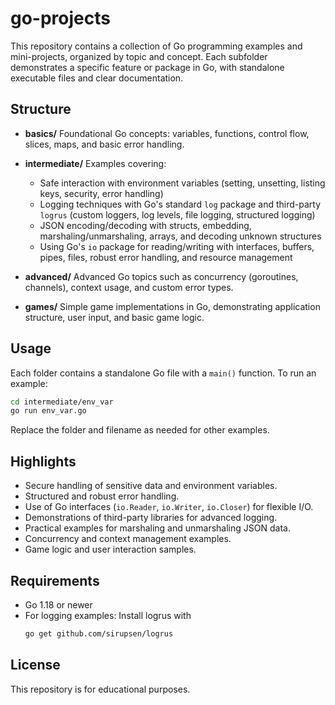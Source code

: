 # go-projects

This repository contains a collection of Go programming examples and mini-projects, organized by topic and concept. Each subfolder demonstrates a specific feature or package in Go, with standalone executable files and clear documentation.

## Structure

- **basics/**
  Foundational Go concepts: variables, functions, control flow, slices, maps, and basic error handling.

- **intermediate/**
  Examples covering:
  - Safe interaction with environment variables (setting, unsetting, listing keys, security, error handling)
  - Logging techniques with Go's standard `log` package and third-party `logrus` (custom loggers, log levels, file logging, structured logging)
  - JSON encoding/decoding with structs, embedding, marshaling/unmarshaling, arrays, and decoding unknown structures
  - Using Go's `io` package for reading/writing with interfaces, buffers, pipes, files, robust error handling, and resource management

- **advanced/**
  Advanced Go topics such as concurrency (goroutines, channels), context usage, and custom error types.

- **games/**
  Simple game implementations in Go, demonstrating application structure, user input, and basic game logic.

## Usage

Each folder contains a standalone Go file with a `main()` function. To run an example:

```sh
cd intermediate/env_var
go run env_var.go
```

Replace the folder and filename as needed for other examples.

## Highlights

- Secure handling of sensitive data and environment variables.
- Structured and robust error handling.
- Use of Go interfaces (`io.Reader`, `io.Writer`, `io.Closer`) for flexible I/O.
- Demonstrations of third-party libraries for advanced logging.
- Practical examples for marshaling and unmarshaling JSON data.
- Concurrency and context management examples.
- Game logic and user interaction samples.

## Requirements

- Go 1.18 or newer
- For logging examples:
  Install logrus with
  ```sh
  go get github.com/sirupsen/logrus
  ```

## License

This repository is for educational purposes.
